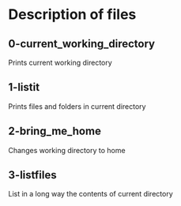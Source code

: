 # Description of files

## 0-current_working_directory

Prints current working directory

## 1-listit

Prints files and folders in current directory

## 2-bring_me_home

Changes working directory to home

## 3-listfiles

List in a long way the contents of current directory